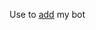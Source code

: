 Use to <a href="https://discordapp.com/oauth2/authorize?&client_id=690237547208769542&scope=bot&permissions=0">add</a> my bot
